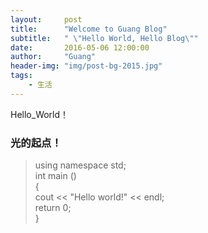 ```yaml
---
layout:     post
title:      "Welcome to Guang Blog"
subtitle:   " \"Hello World, Hello Blog\""
date:       2016-05-06 12:00:00
author:     "Guang"
header-img: "img/post-bg-2015.jpg"
tags:
    - 生活
---
```




Hello_World！

### 光的起点！


>
>using namespace std;  
>int main ()   
>{  
> 	cout << "Hello world!" << endl;  
> 	return 0;  
>}
>
